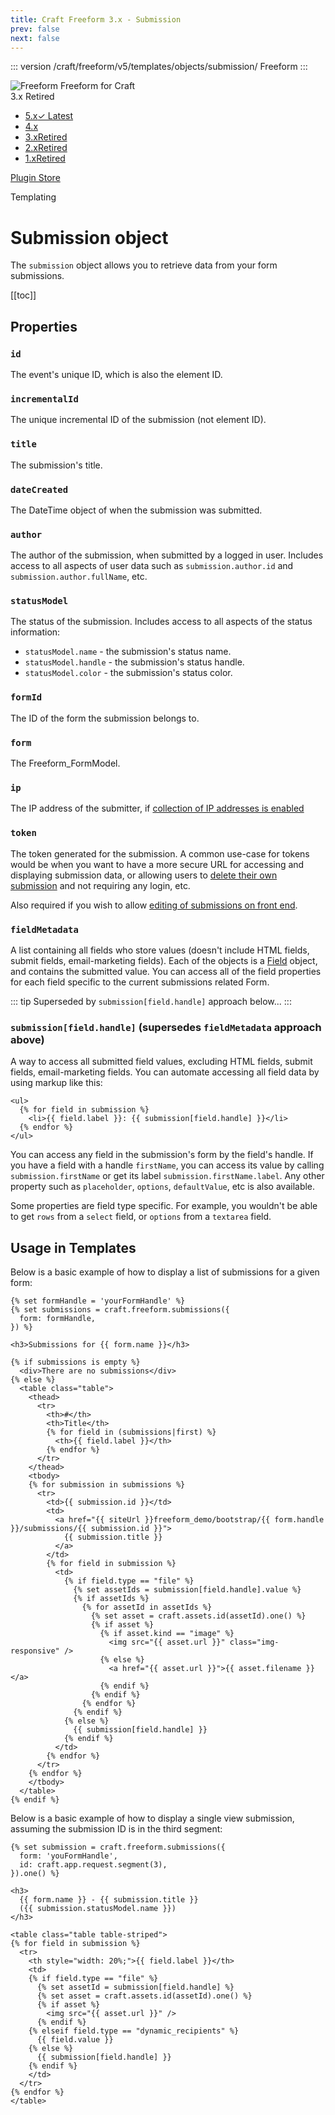 ```yaml
---
title: Craft Freeform 3.x - Submission
prev: false
next: false
---
```


<meta property="og:image" content="https://docs.solspace.com/extras/social/craft/freeform/freeform.png" />

::: version /craft/freeform/v5/templates/objects/submission/
Freeform
:::

<div id="pr-heading">
    <img src="https://docs.solspace.com/extras/icons/products/freeform-icon.png" alt="Freeform" class="pr-image">
    <span class="pr-name">Freeform</span>
    <span class="pr-category">for Craft</span>
    <div class="pr-v-wrapper">
        <div class="pr-v">
            <span class="pr-v-v">3.x</span>
            <span class="pr-v-type pr-retired">Retired</span>
            <span class="pr-v-arrow arrow down"></span>
        </div>
        <ul class="pr-v-list">
            <li><a href="/craft/freeform/v5/">5.x<span class="pr-v-type pr-latest">✓ Latest</span></a></li>
            <li><a href="/craft/freeform/v4/">4.x</a></li>
            <li><a href="/craft/freeform/v3/">3.x<span class="pr-v-type pr-retired">Retired</span></a></li>
            <li><a href="/craft/freeform/v2/">2.x<span class="pr-v-type pr-retired">Retired</span></a></li>
            <li><a href="/craft/freeform/v1/">1.x<span class="pr-v-type pr-retired">Retired</span></a></li>
        </ul>
    </div>
    <div class="pr-buy">
        <a href="https://plugins.craftcms.com/freeform" class="button button-blue"><span class="external-url">Plugin Store</span></a>
    </div>
</div>

<span class="page-section">Templating</span>

# Submission object

The `submission` object allows you to retrieve data from your form submissions.


[[toc]]



<div class="content-block">

## Properties

### `id`
The event's unique ID, which is also the element ID.

### `incrementalId`
The unique incremental ID of the submission (not element ID).

### `title`
The submission's title.

### `dateCreated`
The DateTime object of when the submission was submitted.

### `author` <Badge type="feature" text="3.13+" />
The author of the submission, when submitted by a logged in user. Includes access to all aspects of user data such as `submission.author.id` and `submission.author.fullName`, etc.

### `statusModel`
The status of the submission. Includes access to all aspects of the status information:

- `statusModel.name` - the submission's status name.
- `statusModel.handle` - the submission's status handle.
- `statusModel.color` - the submission's status color.

### `formId`
The ID of the form the submission belongs to.

### `form`
The Freeform_FormModel.

### `ip`
The IP address of the submitter, if [collection of IP addresses is enabled](../overview/form-builder.md#submission-collect-ip)

### `token`
The token generated for the submission. A common use-case for tokens would be when you want to have a more secure URL for accessing and displaying submission data, or allowing users to [delete their own submission](../template-functions/deleting-submissions-by-token.md) and not requiring any login, etc.

Also required if you wish to allow [editing of submissions on front end](../overview/submission-editing.md).

### `fieldMetadata`
A list containing all fields who store values (doesn't include HTML fields, submit fields, email-marketing fields). Each of the objects is a [Field](./field.md) object, and contains the submitted value. You can access all of the field properties for each field specific to the current submissions related Form.

::: tip
Superseded by `submission[field.handle]` approach below...
:::

### `submission[field.handle]` (supersedes `fieldMetadata` approach above)
A way to access all submitted field values, excluding HTML fields, submit fields, email-marketing fields. You can automate accessing all field data by using markup like this:

``` twig
<ul>
  {% for field in submission %}
    <li>{{ field.label }}: {{ submission[field.handle] }}</li>
  {% endfor %}
</ul>
```

You can access any field in the submission's form by the field's handle. If you have a field with a handle `firstName`, you can access its value by calling `submission.firstName` or get its label `submission.firstName.label`. Any other property such as `placeholder`, `options`, `defaultValue`, etc is also available.

Some properties are field type specific. For example, you wouldn't be able to get `rows` from a `select` field, or `options` from a `textarea` field.

</div>
<div class="content-block">

## Usage in Templates

Below is a basic example of how to display a list of submissions for a given form:

``` twig
{% set formHandle = 'yourFormHandle' %}
{% set submissions = craft.freeform.submissions({
  form: formHandle,
}) %}

<h3>Submissions for {{ form.name }}</h3>

{% if submissions is empty %}
  <div>There are no submissions</div>
{% else %}
  <table class="table">
    <thead>
      <tr>
        <th>#</th>
        <th>Title</th>
        {% for field in (submissions|first) %}
          <th>{{ field.label }}</th>
        {% endfor %}
      </tr>
    </thead>
    <tbody>
    {% for submission in submissions %}
      <tr>
        <td>{{ submission.id }}</td>
        <td>
          <a href="{{ siteUrl }}freeform_demo/bootstrap/{{ form.handle }}/submissions/{{ submission.id }}">
            {{ submission.title }}
          </a>
        </td>
        {% for field in submission %}
          <td>
            {% if field.type == "file" %}
              {% set assetIds = submission[field.handle].value %}
              {% if assetIds %}
                {% for assetId in assetIds %}
                  {% set asset = craft.assets.id(assetId).one() %}
                  {% if asset %}
                    {% if asset.kind == "image" %}
                      <img src="{{ asset.url }}" class="img-responsive" />
                    {% else %}
                      <a href="{{ asset.url }}">{{ asset.filename }}</a>
                    {% endif %}
                  {% endif %}
                {% endfor %}
              {% endif %}
            {% else %}
              {{ submission[field.handle] }}
            {% endif %}
          </td>
        {% endfor %}
      </tr>
    {% endfor %}
    </tbody>
  </table>
{% endif %}
```

Below is a basic example of how to display a single view submission, assuming the submission ID is in the third segment:

``` twig
{% set submission = craft.freeform.submissions({
  form: 'youFormHandle',
  id: craft.app.request.segment(3),
}).one() %}

<h3>
  {{ form.name }} - {{ submission.title }}
  ({{ submission.statusModel.name }})
</h3>

<table class="table table-striped">
{% for field in submission %}
  <tr>
    <th style="width: 20%;">{{ field.label }}</th>
    <td>
    {% if field.type == "file" %}
      {% set assetId = submission[field.handle] %}
      {% set asset = craft.assets.id(assetId).one() %}
      {% if asset %}
        <img src="{{ asset.url }}" />
      {% endif %}
    {% elseif field.type == "dynamic_recipients" %}
      {{ field.value }}
    {% else %}
      {{ submission[field.handle] }}
    {% endif %}
    </td>
  </tr>
{% endfor %}
</table>
```

</div>